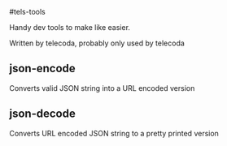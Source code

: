 #tels-tools

Handy dev tools to make like easier.

Written by telecoda, probably only used by telecoda

## json-encode
Converts valid JSON string into a URL encoded version

## json-decode
Converts URL encoded JSON string to a pretty printed version